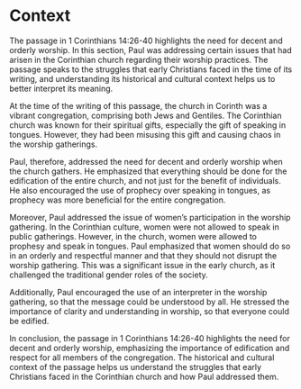 # Context

The passage in 1 Corinthians 14:26-40 highlights the need for decent and orderly worship. In this section, Paul was addressing certain issues that had arisen in the Corinthian church regarding their worship practices. The passage speaks to the struggles that early Christians faced in the time of its writing, and understanding its historical and cultural context helps us to better interpret its meaning.

At the time of the writing of this passage, the church in Corinth was a vibrant congregation, comprising both Jews and Gentiles. The Corinthian church was known for their spiritual gifts, especially the gift of speaking in tongues. However, they had been misusing this gift and causing chaos in the worship gatherings.

Paul, therefore, addressed the need for decent and orderly worship when the church gathers. He emphasized that everything should be done for the edification of the entire church, and not just for the benefit of individuals. He also encouraged the use of prophecy over speaking in tongues, as prophecy was more beneficial for the entire congregation. 

Moreover, Paul addressed the issue of women’s participation in the worship gathering. In the Corinthian culture, women were not allowed to speak in public gatherings. However, in the church, women were allowed to prophesy and speak in tongues. Paul emphasized that women should do so in an orderly and respectful manner and that they should not disrupt the worship gathering. This was a significant issue in the early church, as it challenged the traditional gender roles of the society.

Additionally, Paul encouraged the use of an interpreter in the worship gathering, so that the message could be understood by all. He stressed the importance of clarity and understanding in worship, so that everyone could be edified.

In conclusion, the passage in 1 Corinthians 14:26-40 highlights the need for decent and orderly worship, emphasizing the importance of edification and respect for all members of the congregation. The historical and cultural context of the passage helps us understand the struggles that early Christians faced in the Corinthian church and how Paul addressed them.

